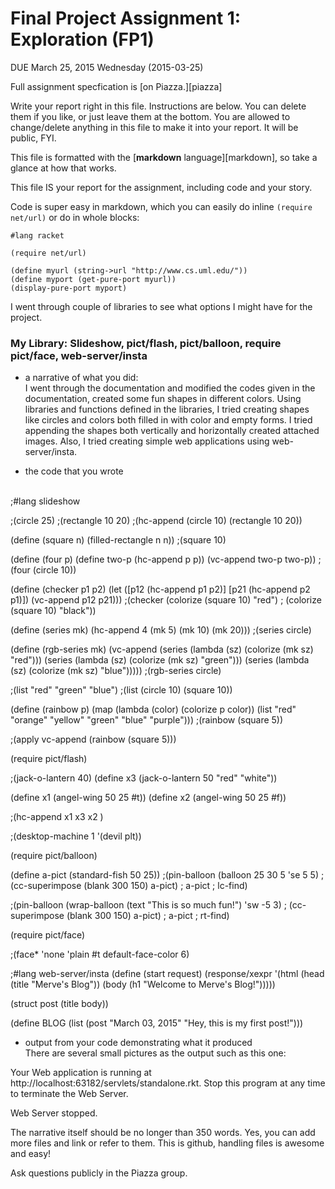 # Final Project Assignment 1: Exploration (FP1) 
DUE March 25, 2015 Wednesday (2015-03-25)

Full assignment specfication is [on Piazza.][piazza]

Write your report right in this file. Instructions are below. You can delete them if you like, or just leave them at the bottom.
You are allowed to change/delete anything in this file to make it into your report. It will be public, FYI.

This file is formatted with the [**markdown** language][markdown], so take a glance at how that works.

This file IS your report for the assignment, including code and your story.

Code is super easy in markdown, which you can easily do inline `(require net/url)` or do in whole blocks:
```
#lang racket

(require net/url)

(define myurl (string->url "http://www.cs.uml.edu/"))
(define myport (get-pure-port myurl))
(display-pure-port myport)
```
I went through couple of libraries to see what options I might have for the project. 

### My Library: Slideshow, pict/flash,  pict/balloon, require pict/face, web-server/insta
* a narrative of what you did:
<br />I went through the documentation and modified the codes given in the documentation, created some fun shapes in different colors. Using  libraries and functions defined in the libraries, I tried creating shapes like circles and colors both filled in with color and empty forms. I tried appending the shapes both vertically and horizontally created attached images. Also, I tried creating simple web applications using web-server/insta.


* the code that you wrote
<br />
;#lang slideshow 

;(circle 25)
;(rectangle 10 20)
;(hc-append (circle 10) (rectangle 10 20))

(define (square n)
  (filled-rectangle n n))
;(square 10)

(define (four p)
  (define two-p (hc-append p p))
  (vc-append two-p two-p))
;(four (circle 10))

(define (checker p1 p2)
  (let ([p12 (hc-append p1 p2)]
        [p21 (hc-append p2 p1)])
    (vc-append p12 p21)))
;(checker (colorize (square 10) "red")
;         (colorize (square 10) "black"))

(define (series mk)
  (hc-append 4 (mk 5) (mk 10) (mk 20)))
;(series circle)

(define (rgb-series mk)
  (vc-append 
   (series (lambda (sz) (colorize (mk sz) "red")))
   (series (lambda (sz) (colorize (mk sz) "green")))
   (series (lambda (sz) (colorize (mk sz) "blue")))))
;(rgb-series circle)

;(list "red" "green" "blue")
;(list (circle 10) (square 10))

(define (rainbow p)
  (map (lambda (color)
         (colorize p color))
       (list "red" "orange" "yellow" "green" "blue" "purple")))
;(rainbow (square 5))

;(apply vc-append (rainbow (square 5)))

(require pict/flash)

;(jack-o-lantern 40)
(define x3 (jack-o-lantern 50 "red" "white"))

(define x1 (angel-wing 50 25 #t))
(define x2 (angel-wing 50 25 #f))

;(hc-append x1 x3 x2 )

;(desktop-machine 1 '(devil plt))

(require pict/balloon)

(define a-pict (standard-fish 50 25))
;(pin-balloon (balloon 25 30 5 'se 5 5)
;               (cc-superimpose (blank 300 150) a-pict)
;               a-pict
;               lc-find)

;(pin-balloon (wrap-balloon (text "This is so much fun!") 'sw -5 3)
;               (cc-superimpose (blank 300 150) a-pict)
;               a-pict
;               rt-find)


(require pict/face)

;(face* 'none 'plain #t default-face-color 6)

;#lang web-server/insta
(define (start request)
  (response/xexpr
   '(html
     (head (title "Merve's Blog"))
     (body (h1 "Welcome to Merve's Blog!")))))

(struct post (title body))

(define BLOG (list (post "March 03, 2015"
                         "Hey, this is my first post!")))

* output from your code demonstrating what it produced
<br />There are several small pictures as the output such as this one: 

Your Web application is running at http://localhost:63182/servlets/standalone.rkt.
Stop this program at any time to terminate the Web Server.

Web Server stopped.




 
The narrative itself should be no longer than 350 words. Yes, you can add more files and link or refer to them. This is github, handling files is awesome and easy!

Ask questions publicly in the Piazza group.
